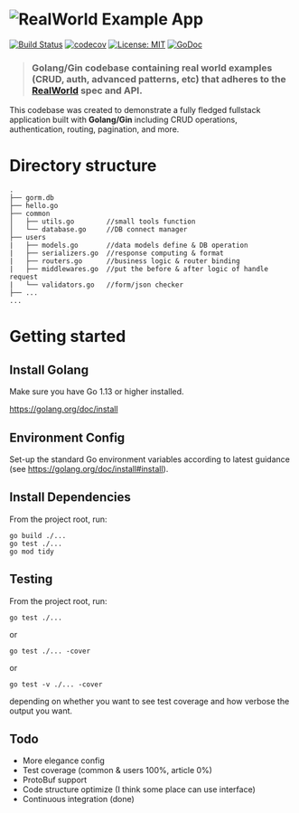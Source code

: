 # ![RealWorld Example App](logo.png)


[![Build Status](https://travis-ci.org/wangzitian0/golang-gin-realworld-example-app.svg?branch=master)](https://travis-ci.org/wangzitian0/golang-gin-realworld-example-app)
[![codecov](https://codecov.io/gh/wangzitian0/golang-gin-realworld-example-app/branch/master/graph/badge.svg)](https://codecov.io/gh/wangzitian0/golang-gin-realworld-example-app)
[![License: MIT](https://img.shields.io/badge/License-MIT-yellow.svg)](https://github.com/gothinkster/golang-gin-realworld-example-app/blob/master/LICENSE)
[![GoDoc](https://godoc.org/github.com/gothinkster/golang-gin-realworld-example-app?status.svg)](https://godoc.org/github.com/gothinkster/golang-gin-realworld-example-app)

> ### Golang/Gin codebase containing real world examples (CRUD, auth, advanced patterns, etc) that adheres to the [RealWorld](https://github.com/gothinkster/realworld) spec and API.


This codebase was created to demonstrate a fully fledged fullstack application built with **Golang/Gin** including CRUD operations, authentication, routing, pagination, and more.


# Directory structure
```
.
├── gorm.db
├── hello.go
├── common
│   ├── utils.go        //small tools function
│   └── database.go     //DB connect manager
├── users
|   ├── models.go       //data models define & DB operation
|   ├── serializers.go  //response computing & format
|   ├── routers.go      //business logic & router binding
|   ├── middlewares.go  //put the before & after logic of handle request
|   └── validators.go   //form/json checker
├── ...
...
```

# Getting started

## Install Golang

Make sure you have Go 1.13 or higher installed.

https://golang.org/doc/install

## Environment Config

Set-up the standard Go environment variables according to latest guidance (see https://golang.org/doc/install#install).


## Install Dependencies
From the project root, run:
```
go build ./...
go test ./...
go mod tidy
```

## Testing
From the project root, run:
```
go test ./...
```
or
```
go test ./... -cover
```
or
```
go test -v ./... -cover
```
depending on whether you want to see test coverage and how verbose the output you want.

## Todo
- More elegance config
- Test coverage (common & users 100%, article 0%)
- ProtoBuf support
- Code structure optimize (I think some place can use interface)
- Continuous integration (done)
